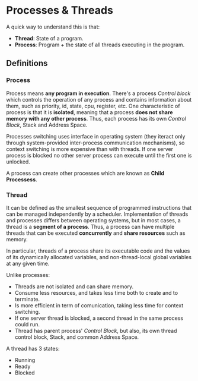 # Processes & Threads

A quick way to understand this is that:

* __Thread__: State of a program.
* __Process__: Program + the state of all threads executing in the program.

## Definitions

### Process

Process means __any program in execution__. There's a process _Control block_ which controls the operation of any process and contains information about them, such as priority, id, state, cpu, register, etc. One characteristic of process is that it is __isolated__, meaning that a process __does not share memory with any other process__. Thus, each process has its own _Control Block_, Stack and Address Space.

Processes switching uses interface in operating system (they iteract only through system-provided inter-process communication mechanisms), so context switching is more expensive than with threads. If one server process is blocked no other server process can execute until the first one is unlocked.

A process can create other processes which are known as __Child Processess__.

### Thread

It can be defined as the smallest sequence of programmed instructions that can be managed independently by a scheduler. Implementation of threads and processes differs between operating systems, but in most cases, a thread is a __segment of a process__. Thus, a process can have multiple threads that can be executed __concurrently__ and __share resources__ such as memory.

In particular, threads of a process share its executable code and the values of its dynamically allocated variables, and non-thread-local global variables at any given time.

Unlike processes: 

* Threads are not isolated and can share memory.
* Consume less resources, and takes less time both to create and to terminate.
* Is more efficient in term of comunication, taking less time for context switching.
* If one server thread is blocked, a second thread in the same process could run.
* Thread has parent process' _Control Block_, but also, its own thread control block, Stack, and common Address Space.

A thread has 3 states:

* Running
* Ready
* Blocked


